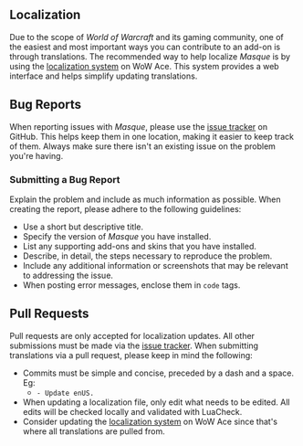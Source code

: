 ## Localization

Due to the scope of _World of Warcraft_ and its gaming community, one of the easiest and most important ways you can contribute to an add-on is through translations. The recommended way to help localize _Masque_ is by using the [localization system] on WoW Ace. This system provides a web interface and helps simplify updating translations.

## Bug Reports

When reporting issues with _Masque_, please use the [issue tracker] on GitHub. This helps keep them in one location, making it easier to keep track of them. Always make sure there isn't an existing issue on the problem you're having.

### Submitting a Bug Report

Explain the problem and include as much information as possible. When creating the report, please adhere to the following guidelines:

- Use a short but descriptive title.
- Specify the version of _Masque_ you have installed.
- List any supporting add-ons and skins that you have installed.
- Describe, in detail, the steps necessary to reproduce the problem.
- Include any additional information or screenshots that may be relevant to addressing the issue.
- When posting error messages, enclose them in `code` tags.

## Pull Requests

Pull requests are only accepted for localization updates. All other submissions must be made via the [issue tracker]. When submitting translations via a pull request, please keep in mind the following:

- Commits must be simple and concise, preceded by a dash and a space. Eg:
  - `- Update enUS.`
- When updating a localization file, only edit what needs to be edited. All edits will be checked locally and validated with LuaCheck.
- Consider updating the [localization system] on WoW Ace since that's where all translations are pulled from.

[issue tracker]: https://github.com/StormFX/Masque/issues (Report an Issue)
[localization system]: https://www.wowace.com/projects/masque/localization (Translate on WoW Ace)
